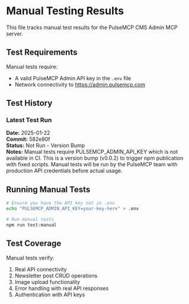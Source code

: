 # Manual Testing Results

This file tracks manual test results for the PulseMCP CMS Admin MCP server.

## Test Requirements

Manual tests require:

- A valid PulseMCP Admin API key in the `.env` file
- Network connectivity to https://admin.pulsemcp.com

## Test History

### Latest Test Run

**Date:** 2025-01-22  
**Commit:** 582e80f  
**Status:** Not Run - Version Bump  
**Notes:** Manual tests require PULSEMCP_ADMIN_API_KEY which is not available in CI. This is a version bump (v0.0.2) to trigger npm publication with fixed scripts. Manual tests will be run by the PulseMCP team with production API credentials before actual usage.

## Running Manual Tests

```bash
# Ensure you have the API key set in .env
echo "PULSEMCP_ADMIN_API_KEY=your-key-here" > .env

# Run manual tests
npm run test:manual
```

## Test Coverage

Manual tests verify:

1. Real API connectivity
2. Newsletter post CRUD operations
3. Image upload functionality
4. Error handling with real API responses
5. Authentication with API keys
